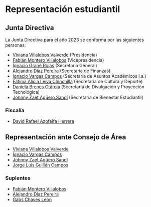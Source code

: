 # Representación estudiantil

## Junta Directiva
La Junta Directiva para el año 2023 se conforma por las siguientes personas:

- [Viviana Villalobos Valverde](https://t.me/vivi79Villalobos) (Presidencia)
- [Fabián Montero Villalobos](https://t.me/fabianmontero) (Vicepresidencia)
- [Ignacio Grané Rojas](https://t.me/Ignaciograne) (Secretaría General)
- [Alejandro Díaz Pereira](https://t.me/adiazp) (Secretaría de Finanzas)
- [Ignacio Vargas Campos](https://t.me/zkwinkle) (Secretaría de Asuntos Académicos i.a.)
- [Fátima Alicia Leiva Chinchilla](https://t.me/Faleiva) (Secretaría de Cultura y Deporte)
- [Daniela Brenes Otárola](https://t.me/dani0805) (Secretaría de Divulgación y Proyección Tecnológica)
- [Johnny Zaet Agüero Sandí](https://t.me/johnny_zaet08) (Secretaría de Bienestar Estudiantil)

### Fiscalía
- [David Rafael Azofeifa Herrera](https://t.me/DavidAzoherra)

## Representación ante Consejo de Área
- [Viviana Villalobos Valverde](https://t.me/Vivi1007)
- [Ignacio Vargas Campos](https://t.me/zkwinkle)
- [Johnny Zaet Agüero Sandí](https://t.me/johnny_zaet08)
- [Jorge Luis Guillén Campos](https://t.me/j_guillen)

### Suplentes
- [Fabián Montero Villalobos](https://t.me/fabianmontero)
- [Alejandro Díaz Pereira](https://t.me/adiazp)
- [Gabs Chaves León](https://t.me/gachle)
